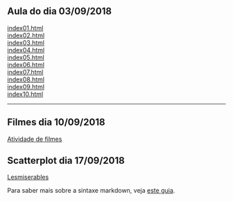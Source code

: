 ## Aula do dia 03/09/2018

[index01.html](basic/index01.html)<br>
[index02.html](basic/index02.html)<br>
[index03.html](basic/index03.html)<br>
[index04.html](basic/index04.html)<br>
[index05.html](basic/index05.html)<br>
[index06.html](basic/index06.html)<br>
[index07.html](basic/index07.html)<br>
[index08.html](basic/index08.html)<br>
[index09.html](basic/index09.html)<br>
[index10.html](basic/index10.html)<br>

---
## Filmes dia 10/09/2018

[Atividade de filmes](d3_intro/movies_d3.html)<br>

## Scatterplot dia 17/09/2018

[Lesmiserables](d3_networks_trees/lesmiserables.html)<br>








Para saber mais sobre a sintaxe markdown, veja [este guia](https://guides.github.com/features/mastering-markdown/).

